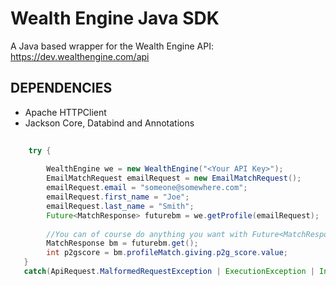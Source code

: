 # Wealth Engine Java SDK

A Java based wrapper for the Wealth Engine API: https://dev.wealthengine.com/api

## DEPENDENCIES

 + Apache HTTPClient
 + Jackson Core, Databind and Annotations
  

```java
 
    try {
 
        WealthEngine we = new WealthEngine("<Your API Key>");
        EmailMatchRequest emailRequest = new EmailMatchRequest();
        emailRequest.email = "someone@somewhere.com";
        emailRequest.first_name = "Joe";
        emailRequest.last_name = "Smith";
        Future<MatchResponse> futurebm = we.getProfile(emailRequest);
         
        //You can of course do anything you want with Future<MatchResponse>
        MatchResponse bm = futurebm.get();
        int p2gscore = bm.profileMatch.giving.p2g_score.value;
   }
   catch(ApiRequest.MalformedRequestException | ExecutionException | InterruptedException e) {e.printStackTrace();}

```
